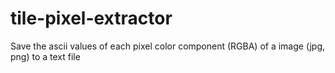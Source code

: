 # tile-pixel-extractor
Save the ascii values of each pixel color component (RGBA) of a image (jpg, png) to a text file
